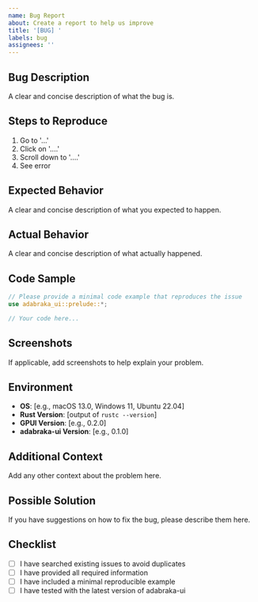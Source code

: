 ```yaml
---
name: Bug Report
about: Create a report to help us improve
title: '[BUG] '
labels: bug
assignees: ''
---
```


## Bug Description

A clear and concise description of what the bug is.

## Steps to Reproduce

1. Go to '...'
2. Click on '....'
3. Scroll down to '....'
4. See error

## Expected Behavior

A clear and concise description of what you expected to happen.

## Actual Behavior

A clear and concise description of what actually happened.

## Code Sample

```rust
// Please provide a minimal code example that reproduces the issue
use adabraka_ui::prelude::*;

// Your code here...
```

## Screenshots

If applicable, add screenshots to help explain your problem.

## Environment

- **OS**: [e.g., macOS 13.0, Windows 11, Ubuntu 22.04]
- **Rust Version**: [output of `rustc --version`]
- **GPUI Version**: [e.g., 0.2.0]
- **adabraka-ui Version**: [e.g., 0.1.0]

## Additional Context

Add any other context about the problem here.

## Possible Solution

If you have suggestions on how to fix the bug, please describe them here.

## Checklist

- [ ] I have searched existing issues to avoid duplicates
- [ ] I have provided all required information
- [ ] I have included a minimal reproducible example
- [ ] I have tested with the latest version of adabraka-ui
